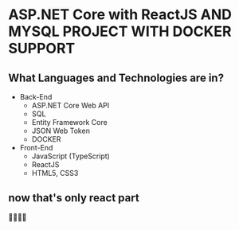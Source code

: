 # ASP.NET Core with ReactJS AND MYSQL PROJECT WITH DOCKER SUPPORT

## What Languages and Technologies are in? 
- Back-End 
  - ASP.NET Core Web API
  - SQL
  - Entity Framework Core
  - JSON Web Token
  - DOCKER
- Front-End
  - JavaScript (TypeScript)
  - ReactJS
  - HTML5, CSS3

## now that's only react part 
🥐🍯🍭🍬